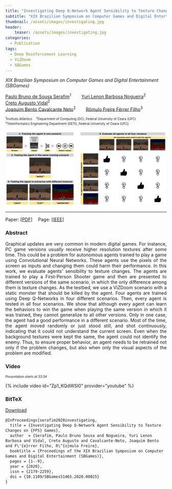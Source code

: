 ```yaml
---
title: "Investigating Deep Q-Network Agent Sensibility to Texture Changes on FPS Games"
subtitle: "XIX Brazilian Symposium on Computer Games and Digital Entertainment (SBGames)"
thumbnail: /assets/images/investigating.jpg
header:
    teaser: /assets/images/investigating.jpg
categories:
  - Publication
tags:
  - Deep Reinforcement Learning
  - ViZDoom
  - SBGames
---
```


*XIX Brazilian Symposium on Computer Games and Digital Entertainment (SBGames)*  

[Paulo Bruno de Sousa Serafim](https://paulobruno.github.io)<sup>1</sup>
  [Yuri Lenon Barbosa Nogueira](http://www.lia.ufc.br/~yuri/)<sup>2</sup>
  [Creto Augusto Vidal](http://www.lia.ufc.br/~cvidal/)<sup>2</sup>  
[Joaquim Bento Cavalcante Neto](http://www.lia.ufc.br/~joaquimb/)<sup>2</sup>
  [Rômulo Freire Férrer Filho](https://github.com/romulofff)<sup>3</sup>

<p style="font-size:0.7em">
    <sup>1</sup>Instituto Atlântico
     <sup>2</sup>Department of Computing (DC), Federal University of Ceara (UFC)<br>
    <sup>3</sup>Teleinformatics Engineering Department (DETI), Federal University of Ceara (UFC)
</p>

![Agents' sensibility](/assets/images/investigating.jpg)

---

Paper: [[PDF](https://www.sbgames.org/proceedings2020/ComputacaoFull/209515.pdf)]
 Page: [[IEEE](https://ieeexplore.ieee.org/document/9291626)]


### Abstract

<p style="text-align:justify;">
Graphical updates are very common in modern digital games. For instance, PC game versions usually receive higher resolution textures after some time. This could be a problem for autonomous agents trained to play a game using Convolutional Neural Networks. These agents use the pixels of the screen as inputs and changing them could harm their performance. In this work, we evaluate agents' sensibility to texture changes. The agents are trained to play a First-Person Shooter game and then are presented to different versions of the same scenario, in which the only difference among them is texture changes. As the testbed, we use a ViZDoom scenario with a static monster that should be killed by the agent. Four agents are trained using Deep Q-Networks in four different scenarios. Then, every agent is tested in all four scenarios. We show that although every agent can learn the behaviors to win the game when playing the same version in which it was trained, they cannot generalize to all other versions. Only in one case, the agent had a good performance in a different scenario. Most of the time, the agent moved randomly or just stood still, and shot continuously, indicating that it could not understand the current screen. Even when the background textures were kept the same, the agent could not identify the enemy. Thus, to ensure proper behavior, an agent needs to be retrained not only if the problem changes, but also when only the visual aspects of the problem are modified.
</p>


### Video

<p style="text-align:left;font-size:0.7em"><i>Presentation starts at 33:34</i></p>

{% include video id="Zp1_KQdWSI0" provider="youtube" %}


### BitTeX

<p style="text-align:left">
  <a  href="/assets/citations/serafim2020investigating.bib">Download</a>
</p>

```
@InProceedings{serafim2020investigating,
  title = {Investigating Deep Q-Network Agent Sensibility to Texture Changes on {FPS} Games},
  author  = {Serafim, Paulo Bruno Sousa and Nogueira, Yuri Lenon Barbosa and Vidal, Creto Augusto and Cavalcante-Neto, Joaquim Bento and F\'{e}rrer Filho, R\^{o}mulo Freire},
  booktitle = {Proceedings of the XIX Brazilian Symposium on Computer Games and Digital Entertainment (SBGames)},
  pages = {1--9},
  year = {2020},
  issn = {2179-2259},
  doi = {10.1109/SBGames51465.2020.00025}
}
```
